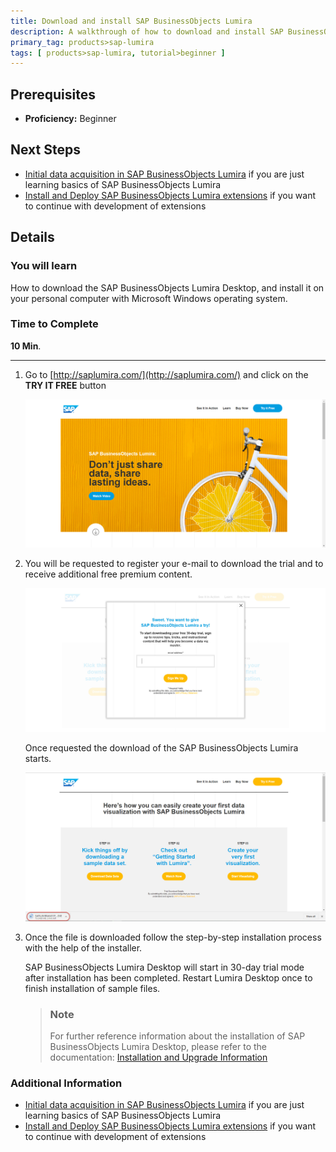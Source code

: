 ```yaml
---
title: Download and install SAP BusinessObjects Lumira
description: A walkthrough of how to download and install SAP BusinessObjects Lumira
primary_tag: products>sap-lumira
tags: [ products>sap-lumira, tutorial>beginner ]
---
```

## Prerequisites  
 - **Proficiency:** Beginner

## Next Steps
- [Initial data acquisition in SAP BusinessObjects Lumira](https://developers.sap.com/tutorials/lumira-initial-data-acquisition.html) if you are just learning basics of SAP BusinessObjects Lumira
- [Install and Deploy SAP BusinessObjects Lumira extensions](https://developers.sap.com/tutorials/lumira-extensions-intro.html) if you want to continue with development of extensions

## Details
### You will learn  
How to download the SAP BusinessObjects Lumira Desktop, and install it on your personal computer with Microsoft Windows operating system. 

### Time to Complete
**10 Min**.

---

1. Go to [http://saplumira.com/](http://saplumira.com/) and click on the **TRY IT FREE** button

    ![Try Lumira for free](lumira1-1a.jpg)

2. You will be requested to register your e-mail to download the trial and to receive additional free premium content.

    ![Lumira Trial](lumira1-2a.jpg)

    Once requested the download of the SAP BusinessObjects Lumira starts.

    ![Lumira download](lumira1-3a.jpg)

3. Once the file is downloaded follow the step-by-step installation process with the help of the installer.

    SAP BusinessObjects Lumira Desktop will start in 30-day trial mode after installation has been completed. Restart Lumira Desktop once to finish installation of sample files.

    > ### Note
    > For further reference information about the installation of SAP BusinessObjects Lumira Desktop, please refer to the documentation: [Installation and Upgrade Information](https://help.sap.com/lumira#section3)

### Additional Information
- [Initial data acquisition in SAP BusinessObjects Lumira](https://developers.sap.com/tutorials/lumira-initial-data-acquisition.html) if you are just learning basics of SAP BusinessObjects Lumira
- [Install and Deploy SAP BusinessObjects Lumira extensions](https://developers.sap.com/tutorials/lumira-extensions-intro.html) if you want to continue with development of extensions
